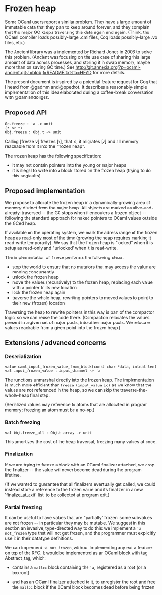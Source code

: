 # Frozen heap

Some OCaml users report a similar problem. They have a large amount of
immutable data that they plan to keep around forever, and they
complain that the major GC keeps traversing this data again and
again. (Think: the OCaml compiler loads possibly-large .cmi files,
Coq loads possibly-large .vo files, etc.)

The Ancient library was a implemented by Richard Jones in 2006 to
solve this problem. (Ancient was focusing on the use case of sharing
this large amount of data across processes, and storing it in swap
memory, maybe more than on saving GC time.) See
http://git.annexia.org/?p=ocaml-ancient.git;a=blob;f=README.txt;hb=HEAD
for more details.

The present document is inspired by a potential feature request for
Coq that I heard from @gadmm and @ppedrot. It describes
a reasonably-simple implementation of this idea elaborated during
a coffee-break conversation with @damiendoligez.

## Proposed API

    Gc.freeze : 'a -> unit
    (* or *)
    Obj.freeze : Obj.t -> unit
  
Calling [freeze v] freezes [v], that is, it migrates [v] and all
memory reachable from it into the "frozen heap".

The frozen heap has the following specification:
- it may not contain pointers into the young or major heaps
- it is illegal to write into a block stored on the frozen heap
  (trying to do this segfaults)


## Proposed implementation

We propose to allocate the frozen heap in a dynamically-growing area
of memory distinct from the major heap. All objects are marked as
alive-and-already-traversed -- the GC stops when it encouters a frozen
object -- following the standard approach for naked pointers to OCaml
values outside the GCed heap.

If available on the operating system, we mark the adress range of the
frozen heap as read-only most of the time (growing the heap requires
marking it read-write temporarily). We say that the frozen heap is
"locked" when it is setup as read-only and "unlocked' when it is
read-write.

The implementation of `freeze` performs the following steps:

- stop the world to ensure that no mutators that may access the value are running concurrently
- unlock the frozen heap
- move the values (recursively) to the frozen heap, replacing each value with
  a pointer to its new location
- lock the frozen heap again
- traverse the whole heap, rewriting pointers to moved values to point
  to their new (frozen) location

Traversing the heap to rewrite pointers in this way is part of the
compactor logic, so we can reuse the code there. (Compaction relocates
the values present in a given set of major pools, into other major
pools. We relocate values reachable from a given point into the frozen
heap.)

## Extensions / advanced concerns

### Deserialization

    value caml_input_frozen_value_from_block(const char *data, intnat len)
    val input_frozen_value : input_channel -> 'a

The functions unmarshal directly into the frozen heap. The
implementation is much more efficient than `freeze (input_value ic)`
as we know that the values are not referenced in the heap, so we can
skip the traverse-the-whole-heap final step.

(Serialized values may reference to atoms that are allocated in
program memory; freezing an atom must be a no-op.)

### Batch freezing

    val Obj.freeze_all : Obj.t array -> unit
    
This amortizes the cost of the heap traversal, freezing many values at once.

### Finalization

If we are trying to freeze a block with an OCaml finalizer attached,
we drop the finalizer -- the value will never become dead during the
program lifetime.

(If we wanted to guarantee that all finalizers eventually get called,
we could instead store a reference to the frozen value and its
finalizer in a new 'finalize_at_exit' list, to be collected at program
exit.)

### Partial freezing

It can be useful to have values that are "partially" frozen, some
subvalues are not frozen -- in particular they may be mutable. We
suggest in this section an invasive, type-directed way to do this: we
implement a `'a not_frozen` type that will not get frozen, and the
programmer must explicitly use it in their datatype definitions.

We can implement `'a not_frozen`, without implementing any extra
feature on top of the RFC. It would be implemented as an OCaml block
with tag Abstract_tag, which:

- contains a `malloc` block containing the `'a`, registered as a root 
  (or a boxroot)

- and has an OCaml finalizer attached to it, to unregister the root
  and free the `malloc` block if the OCaml block becomes dead
  before being frozen

